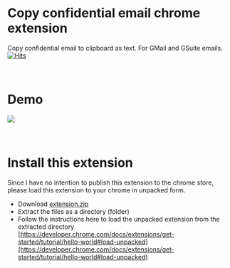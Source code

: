 # Copy confidential email chrome extension
Copy confidential email to clipboard as text. For GMail and GSuite emails.
[![Hits](https://hits.seeyoufarm.com/api/count/incr/badge.svg?url=https%3A%2F%2Fgithub.com%2FyakshaG%2Fcopy-confidential-email-chrome-extension&count_bg=%2379C83D&title_bg=%23555555&icon=&icon_color=%23E7E7E7&title=hits&edge_flat=false)](https://hits.seeyoufarm.com)
<br />
<br />
<br />


# Demo
<img src="demo.gif" />
<br />
<br />
<br />

# Install this extension
Since I have no intention to publish this extension to the chrome store, please load this extension to your chrome in unpacked form.

- Download [extension.zip](https://yakshag.github.io/copy-confidential-email-chrome-extension/extension.zip)
- Extract the files as a directory (folder)
- Follow the instructions here to load the unpacked extension from the extracted directory [https://developer.chrome.com/docs/extensions/get-started/tutorial/hello-world#load-unpacked](https://developer.chrome.com/docs/extensions/get-started/tutorial/hello-world#load-unpacked)

